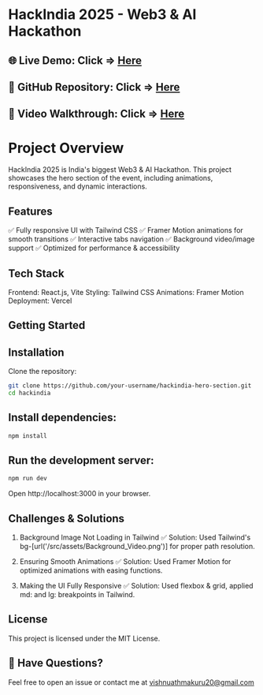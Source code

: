 # HackIndia 2025 - Web3 & AI Hackathon

## 🌐 Live Demo: Click => [Here](https://hackindia-hackathon.vercel.app)
## 📂 GitHub Repository: Click => [Here](https://github.com/vishnuu5/hackindia_hackathon)
## 🎥 Video Walkthrough: Click => [Here](https://github.com/user-attachments/assets/e8432a46-6028-4556-a099-69e730264e44)

# Project Overview
HackIndia 2025 is India's biggest Web3 & AI Hackathon. This project showcases the hero section of the event, including animations, responsiveness, and dynamic interactions.

## Features
✅ Fully responsive UI with Tailwind CSS
✅ Framer Motion animations for smooth transitions
✅ Interactive tabs navigation
✅ Background video/image support
✅ Optimized for performance & accessibility

## Tech Stack
Frontend: React.js, Vite
Styling: Tailwind CSS
Animations: Framer Motion
Deployment: Vercel

## Getting Started
## Installation

 Clone the repository:
```bash
git clone https://github.com/your-username/hackindia-hero-section.git
cd hackindia
```

## Install dependencies:
```bash
npm install
```

## Run the development server:
```bash
npm run dev
```
 Open http://localhost:3000 in your browser.


## Challenges & Solutions
1. Background Image Not Loading in Tailwind
✅ Solution: Used Tailwind's bg-[url('/src/assets/Background_Video.png')] for proper path resolution.

2. Ensuring Smooth Animations
✅ Solution: Used Framer Motion for optimized animations with easing functions.

3. Making the UI Fully Responsive
✅ Solution: Used flexbox & grid, applied md: and lg: breakpoints in Tailwind.


## License
This project is licensed under the MIT License.

## 💬 Have Questions?
Feel free to open an issue or contact me at vishnuathmakuru20@gmail.com
